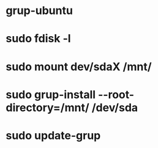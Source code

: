 # grup-ubuntu

# sudo fdisk -l

# sudo mount dev/sdaX /mnt/

# sudo grup-install --root-directory=/mnt/ /dev/sda

# sudo update-grup
